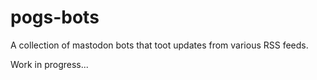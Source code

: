 # pogs-bots
A collection of mastodon bots that toot updates from various RSS feeds.

Work in progress...
